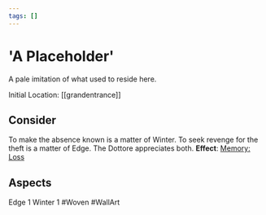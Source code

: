 ```yaml
---
tags: []
---
```

# 'A Placeholder'
A pale imitation of what used to reside here.

Initial Location: [[grandentrance]]
## Consider
To make the absence known is a matter of Winter. To seek revenge for the theft is a matter of Edge. The Dottore appreciates both.
**Effect**: [Memory: Loss](https://uadaf.theevilroot.xyz/rowenarium/element/mem.loss)
## Aspects
Edge 1
Winter 1
#Woven
#WallArt
